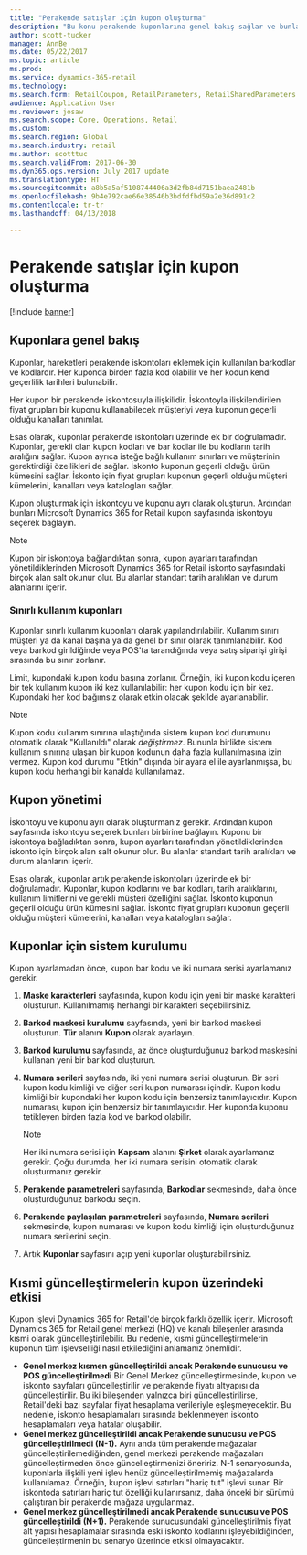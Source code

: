 ```yaml
---
title: "Perakende satışlar için kupon oluşturma"
description: "Bu konu perakende kuponlarına genel bakış sağlar ve bunların nasıl ayarlanacağını açıklar."
author: scott-tucker
manager: AnnBe
ms.date: 05/22/2017
ms.topic: article
ms.prod: 
ms.service: dynamics-365-retail
ms.technology: 
ms.search.form: RetailCoupon, RetailParameters, RetailSharedParameters
audience: Application User
ms.reviewer: josaw
ms.search.scope: Core, Operations, Retail
ms.custom: 
ms.search.region: Global
ms.search.industry: retail
ms.author: scotttuc
ms.search.validFrom: 2017-06-30
ms.dyn365.ops.version: July 2017 update
ms.translationtype: HT
ms.sourcegitcommit: a8b5a5af5108744406a3d2fb84d7151baea2481b
ms.openlocfilehash: 9b4e792cae66e38546b3bdfdfbd59a2e36d891c2
ms.contentlocale: tr-tr
ms.lasthandoff: 04/13/2018

---
```


# <a name="create-coupons-for-retail-sales"></a>Perakende satışlar için kupon oluşturma

[!include [banner](includes/banner.md)]

## <a name="overview-of-coupons"></a>Kuponlara genel bakış

Kuponlar, hareketleri perakende iskontoları eklemek için kullanılan barkodlar ve kodlardır. Her kuponda birden fazla kod olabilir ve her kodun kendi geçerlilik tarihleri bulunabilir. 

Her kupon bir perakende iskontosuyla ilişkilidir. İskontoyla ilişkilendirilen fiyat grupları bir kuponu kullanabilecek müşteriyi veya kuponun geçerli olduğu kanalları tanımlar. 

Esas olarak, kuponlar perakende iskontoları üzerinde ek bir doğrulamadır. Kuponlar, gerekli olan kupon kodları ve bar kodlar ile bu kodların tarih aralığını sağlar. Kupon ayrıca isteğe bağlı kullanım sınırları ve müşterinin gerektirdiği özellikleri de sağlar. İskonto kuponun geçerli olduğu ürün kümesini sağlar. İskonto için fiyat grupları kuponun geçerli olduğu müşteri kümelerini, kanalları veya katalogları sağlar.

Kupon oluşturmak için iskontoyu ve kuponu ayrı olarak oluşturun. Ardından bunları Microsoft Dynamics 365 for Retail kupon sayfasında iskontoyu seçerek bağlayın. 

> [!NOTE]
> Kupon bir iskontoya bağlandıktan sonra, kupon ayarları tarafından yönetildiklerinden Microsoft Dynamics 365 for Retail iskonto sayfasındaki birçok alan salt okunur olur. Bu alanlar standart tarih aralıkları ve durum alanlarını içerir.

### <a name="limited-use-coupons"></a>Sınırlı kullanım kuponları

Kuponlar sınırlı kullanım kuponları olarak yapılandırılabilir. Kullanım sınırı müşteri ya da kanal başına ya da genel bir sınır olarak tanımlanabilir. Kod veya barkod girildiğinde veya POS'ta tarandığında veya satış siparişi girişi sırasında bu sınır zorlanır.

Limit, kupondaki kupon kodu başına zorlanır. Örneğin, iki kupon kodu içeren bir tek kullanım kupon iki kez kullanılabilir: her kupon kodu için bir kez. Kupondaki her kod bağımsız olarak etkin olacak şekilde ayarlanabilir.

> [!NOTE]
> Kupon kodu kullanım sınırına ulaştığında sistem kupon kod durumunu otomatik olarak "Kullanıldı" olarak *değiştirmez*. Bununla birlikte sistem kullanım sınırına ulaşan bir kupon kodunun daha fazla kullanılmasına izin vermez. Kupon kod durumu "Etkin" dışında bir ayara el ile ayarlanmışsa, bu kupon kodu herhangi bir kanalda kullanılamaz.

## <a name="managing-coupons"></a>Kupon yönetimi

İskontoyu ve kuponu ayrı olarak oluşturmanız gerekir. Ardından kupon sayfasında iskontoyu seçerek bunları birbirine bağlayın. Kuponu bir iskontoya bağladıktan sonra, kupon ayarları tarafından yönetildiklerinden iskonto için birçok alan salt okunur olur. Bu alanlar standart tarih aralıkları ve durum alanlarını içerir.  

Esas olarak, kuponlar artık perakende iskontoları üzerinde ek bir doğrulamadır. Kuponlar, kupon kodlarını ve bar kodları, tarih aralıklarını, kullanım limitlerini ve gerekli müşteri özelliğini sağlar. İskonto kuponun geçerli olduğu ürün kümesini sağlar. İskonto fiyat grupları kuponun geçerli olduğu müşteri kümelerini, kanalları veya katalogları sağlar.

## <a name="system-setup-for-coupons"></a>Kuponlar için sistem kurulumu 

Kupon ayarlamadan önce, kupon bar kodu ve iki numara serisi ayarlamanız gerekir. 

1.  **Maske karakterleri** sayfasında, kupon kodu için yeni bir maske karakteri oluşturun. Kullanılmamış herhangi bir karakteri seçebilirsiniz.
2.  **Barkod maskesi kurulumu** sayfasında, yeni bir barkod maskesi oluşturun. **Tür** alanını **Kupon** olarak ayarlayın.
3.  **Barkod kurulumu** sayfasında, az önce oluşturduğunuz barkod maskesini kullanan yeni bir bar kod oluşturun.
4.  **Numara serileri** sayfasında, iki yeni numara serisi oluşturun. Bir seri kupon kodu kimliği ve diğer seri kupon numarası içindir. Kupon kodu kimliği bir kupondaki her kupon kodu için benzersiz tanımlayıcıdır. Kupon numarası, kupon için benzersiz bir tanımlayıcıdır. Her kuponda kuponu tetikleyen birden fazla kod ve barkod olabilir.

    > [!NOTE]
    > Her iki numara serisi için **Kapsam** alanını **Şirket** olarak ayarlamanız gerekir. Çoğu durumda, her iki numara serisini otomatik olarak oluşturmanız gerekir.

5.  **Perakende parametreleri** sayfasında, **Barkodlar** sekmesinde, daha önce oluşturduğunuz barkodu seçin.
6.  **Perakende paylaşılan parametreleri** sayfasında, **Numara serileri** sekmesinde, kupon numarası ve kupon kodu kimliği için oluşturduğunuz numara serilerini seçin.
7.  Artık **Kuponlar** sayfasını açıp yeni kuponlar oluşturabilirsiniz.

## <a name="the-effect-of-partial-updates-on-coupons"></a>Kısmi güncelleştirmelerin kupon üzerindeki etkisi

Kupon işlevi Dynamics 365 for Retail'de birçok farklı özellik içerir. Microsoft Dynamics 365 for Retail genel merkezi (HQ) ve kanalı bileşenler arasında kısmi olarak güncelleştirilebilir. Bu nedenle, kısmi güncelleştirmelerin kuponun tüm işlevselliği nasıl etkilediğini anlamanız önemlidir.

- **Genel merkez kısmen güncelleştirildi ancak Perakende sunucusu ve POS güncelleştirilmedi** Bir Genel Merkez güncelleştirmesinde, kupon ve iskonto sayfaları güncelleştirilir ve perakende fiyatı altyapısı da güncelleştirilir. Bu iki bileşenden yalnızca biri güncelleştirilirse, Retail'deki bazı sayfalar fiyat hesaplama verileriyle eşleşmeyecektir. Bu nedenle, iskonto hesaplamaları sırasında beklenmeyen iskonto hesaplamaları veya hatalar oluşabilir.
- **Genel merkez güncelleştirildi ancak Perakende sunucusu ve POS güncelleştirilmedi (N-1).** Aynı anda tüm perakende mağazalar güncelleştirilemediğinden, genel merkezi perakende mağazaları güncelleştirmeden önce güncelleştirmenizi öneririz. N-1 senaryosunda, kuponlarla ilişkili yeni işlev henüz güncelleştirilmemiş mağazalarda kullanılamaz. Örneğin, kupon işlevi satırları "hariç tut" işlevi sunar. Bir iskontoda satırları hariç tut özelliği kullanırsanız, daha önceki bir sürümü çalıştıran bir perakende mağaza uygulanmaz.
- **Genel merkez güncelleştirilmedi ancak Perakende sunucusu ve POS güncelleştirildi (N+1).** Perakende sunucusundaki güncelleştirilmiş fiyat alt yapısı hesaplamalar sırasında eski iskonto kodlarını işleyebildiğinden, güncelleştirmenin bu senaryo üzerinde etkisi olmayacaktır.

